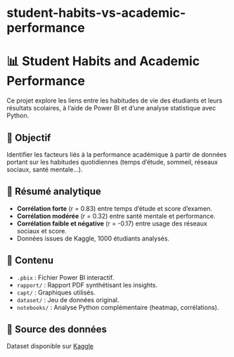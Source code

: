 # student-habits-vs-academic-performance
# 📊 Student Habits and Academic Performance

Ce projet explore les liens entre les habitudes de vie des étudiants et leurs résultats scolaires, à l’aide de Power BI et d’une analyse statistique avec Python.

## 🎯 Objectif
Identifier les facteurs liés à la performance académique à partir de données portant sur les habitudes quotidiennes (temps d’étude, sommeil, réseaux sociaux, santé mentale…).

## 🧠 Résumé analytique
- **Corrélation forte** (r = 0.83) entre temps d’étude et score d’examen.
- **Corrélation modérée** (r = 0.32) entre santé mentale et performance.
- **Corrélation faible et négative** (r = -0.17) entre usage des réseaux sociaux et score.
- Données issues de Kaggle, 1000 étudiants analysés.

## 📂 Contenu
- `.pbix` : Fichier Power BI interactif.
- `rapport/` : Rapport PDF synthétisant les insights.
- `capt/` : Graphiques utilisés.
- `dataset/` : Jeu de données original.
- `notebooks/` : Analyse Python complémentaire (heatmap, corrélations).

## 🔗 Source des données
Dataset disponible sur [Kaggle](https://www.kaggle.com/datasets/jayaantanaath/student-habits-vs-academic-performance/data)

